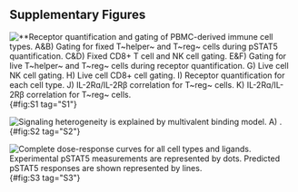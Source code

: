 ## Supplementary Figures

![**Receptor quantification and gating of PBMC-derived immune cell types. A&B) Gating for fixed T~helper~ and T~reg~ cells during pSTAT5 quantification. C&D) Fixed CD8+ T cell and NK cell gating. E&F) Gating for live T~helper~ and T~reg~ cells during receptor quantification. G) Live cell NK cell gating. H) Live cell CD8+ cell gating. I) Receptor quantification for each cell type. J) IL-2Rɑ/IL-2Rβ correlation for T~reg~ cells. K) IL-2Rɑ/IL-2Rβ correlation for T~reg~ cells.](./output/figureS1.svg){#fig:S1 tag="S1"}

![**Signaling heterogeneity is explained by multivalent binding model.** A) .](./output/figureS2.svg){#fig:S2 tag="S2"}

![**Complete dose-response curves for all cell types and ligands.** Experimental pSTAT5 measurements are represented by dots. Predicted pSTAT5 responses are shown represented by lines.](./output/figureS3.svg){#fig:S3 tag="S3"}
